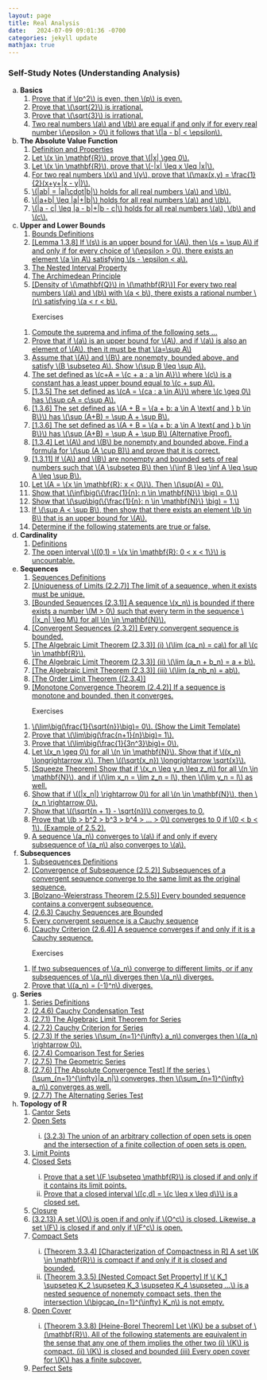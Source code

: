 ```yaml
---
layout: page
title: Real Analysis
date:   2024-07-09 09:01:36 -0700
categories: jekyll update
mathjax: true
---
```

<!------------------------------------------------------------------->  
<!--
<h3> Exercises (Summer 2025) </h3>
<ol type="1">
	    <li><a class="truncated-link" href="/jekyll/update/2025/05/02/A-B-nonempty-show-supBsupA.html">
			  Assume that \(A\) and \(B\) are nonempty, bounded above, and satisfy \(B \subseteq A\). Show \(\sup B \leq \sup A\).
		</a></li>
</ol>
<br>
<br>
-->
<!------------------------------------------------------------------->  
<h3> Self-Study Notes (Understanding Analysis) </h3>
<ol type="a">
	<li><b>Basics</b>
	  <ol type="1">
	    <li><a href="/jekyll/update/2024/05/14/analysis-psquared-even-then-p-even.html">
	          Prove that if \(p^2\) is even, then \(p\) is even.
		</a></li>
	    <li><a href="/jekyll/update/2024/05/01/analysis-square-root-two-irrational.html">
	          Prove that \(\sqrt{2}\) is irrational.
	    </a></li>
	    <li><a href="/jekyll/update/2024/05/15/analysis-square-root-three-irrational.html">
	          Prove that \(\sqrt{3}\) is irrational.
	    </a></li>
	    <li><a class="truncated-link" href="/jekyll/update/2024/05/02/analysis-epsilon-proof-for-equal-real-numbers.html">
	          Two real numbers \(a\) and \(b\) are equal if and only if for every real number \(\epsilon > 0\) it follows that \(|a - b| < \epsilon\).   
	    </a></li>
	</ol>
</li>
<!------------- (b) The Absolute Value Function ---------------->
<li><b>The Absolute Value Function</b>
<ol>
    <li><a href="/jekyll/update/2024/05/26/analysis-absolute-value-properties.html">
          Definition and Properties  
    </a></li>
    <li><a href="/jekyll/update/2024/04/25/analysis-absolute-value-pr1.html">
          Let \(x \in \mathbf{R}\), prove that \(|x| \geq 0\).   
    </a></li>
    <li><a href="/jekyll/update/2024/04/26/analysis-absolute-value-pr2.html">
          Let \(x \in \mathbf{R}\), prove that \(-|x| \leq x \leq |x|\).   
    </a></li>
    <li><a href="/jekyll/update/2024/05/13/analysis-absolute-value-max-x-y.html">
          For two real numbers \(x\) and \(y\), prove that \(\max(x,y) = \frac{1}{2}(x+y+|x - y|)\).   
    </a></li>
    <li><a href="/jekyll/update/2024/05/24/analysis-absolute-value-product.html">
          \(|ab| = |a|\cdot|b|\) holds for all real numbers \(a\) and \(b\).   
    </a></li>
    <li><a href="/jekyll/update/2024/05/25/analysis-absolute-value-triangle-inquality.html">
          \(|a+b| \leq |a|+|b|\) holds for all real numbers \(a\) and \(b\). 
    </a></li>
    <li><a href="/jekyll/update/2024/05/27/analysis-absolute-value-triangle-inquality-subtract.html">
          \(|a - c| \leq |a - b|+|b - c|\) holds for all real numbers \(a\), \(b\) and \(c\).   
    </a></li>
</ol>
</li>
<!-------------- (c) Bounds ---------------------->
<li><b>Upper and Lower Bounds</b>
<ol>
    <li><a href="/jekyll/update/2024/05/03/analysis-set-bounded.html">
          Bounds Definitions
    </a></li>
    <li><a class="truncated-link" href="/jekyll/update/2024/05/05/analysis-least-upper-bound-epsilon.html">
          [Lemma 1.3.8] If \(s\) is an upper bound for \(A\), then \(s = \sup A\) if and only if for every choice of \(\epsilon > 0\), there exists an element \(a \in A\) satisfying \(s - \epsilon < a\).
    </a></li>
    <li><a class="truncated-link" href="/jekyll/update/2024/04/30/analysis-nested-internval-property.html">
          The Nested Interval Property
    </a></li>
    <li><a class="truncated-link" href="/jekyll/update/2024/05/16/analysis-archimedian-principle.html">
          The Archimedean Principle
    </a></li>
	<!--
    <li><a href="/jekyll/update/2024/05/19/analysis-bounds-alpha-n.html">
          Fix \(\alpha \in (0,1)\). Determine \(\inf(A)\) for \(A=\{\alpha^n: n \in \mathbf{N}\}\).
    </a></li>
    <li><a href="/jekyll/update/2024/05/10/analysis-least-upper-bound-1.3.7.html">
          (11) [1.3.7] If \(a\) is an upper bound for \(A\) and \(a \in A\), then \(a = \sup A\).
    </a></li>
	-->
    <li><a class="truncated-link" href="/jekyll/update/2024/05/20/analysis-density-of-q-in-r.html">
          [Density of \(\mathbf{Q}\) in \(\mathbf{R}\)] For every two real numbers \(a\) and \(b\) with \(a < b\), there exists a rational number \(r\) satisfying \(a < r < b\).
    </a></li>
</ol>
	<ol>
	    <p>
	          Exercises
	    </p>
    <li><a class="truncated-link" href="/jekyll/update/2025/05/03/bounds-compute-bounds.html">
		  Compute the suprema and infima of the following sets ...
	</a></li>
    <li><a class="truncated-link" href="/jekyll/update/2025/05/01/bounds-if-a-upperbound-then-a=sup.html">
		  Prove that if \(a\) is an upper bound for \(A\), and if \(a\) is also an element of \(A\), then it must be that \(a=\sup A\)
	</a></li>
    <li><a class="truncated-link" href="/jekyll/update/2025/05/02/bounds-A-B-nonempty-show-supBsupA.html">
		  Assume that \(A\) and \(B\) are nonempty, bounded above, and satisfy \(B \subseteq A\). Show \(\sup B \leq \sup A\).
	</a></li>
    <li><a class="truncated-link" href="/jekyll/update/2024/05/04/analysis-least-upper-bound-constant.html">
          The set defined as \(c+A = \{c + a : a \in A\}\) where \(c\) is a constant has a least upper bound equal to \(c + sup A\).
    </a></li>
    <li><a class="truncated-link" href="/jekyll/update/2024/05/06/analysis-least-upper-bound-multiply.html">
          [1.3.5] The set defined as \(cA = \{ca : a \in A\}\) where \(c \geq 0\) has \(\sup cA = c\sup A\).
    </a></li>
    <li><a class="truncated-link" href="/jekyll/update/2024/05/07/analysis-least-upper-bound-sum.html">
          [1.3.6] The set defined as \(A + B = \{a + b: a \in A \text{ and } b \in B\}\) has \(\sup (A+B) = \sup A + \sup B\).
    </a></li>
    <li><a class="truncated-link" href="/jekyll/update/2024/05/08/analysis-least-upper-bound-sum-alternative.html">
          [1.3.6] The set defined as \(A + B = \{a + b: a \in A \text{ and } b \in B\}\) has \(\sup (A+B) = \sup A + \sup B\) (Alternative Proof).
    </a></li>
    <li><a class="truncated-link" href="/jekyll/update/2024/05/09/analysis-least-upper-bound-union.html">
          [1.3.4] Let \(A\) and \(B\) be nonempty and bounded above. Find a formula for \(\sup (A \cup B)\) and prove that it is correct.
    </a></li>
    <li><a class="truncated-link" href="/jekyll/update/2024/05/11/analysis-least-upper-bound-infb-infa-supb-supa.html">
          [1.3.11] If \(A\) and \(B\) are nonempty and bounded sets of real numbers such that \(A \subseteq B\) then \(\inf B \leq \inf A \leq \sup A \leq \sup B\).
    </a></li>
    <li><a class="truncated-link" href="/jekyll/update/2024/05/23/analysis-least-upper-bound-sup0.html">
          Let \(A = \{x \in \mathbf{R}: x < 0\}\). Then \(\sup(A) = 0\).
    </a></li>
    <li><a class="truncated-link" href="/jekyll/update/2024/05/17/analysis-archimedian-principle-inf-N.html">
          Show that \(\inf\big(\{\frac{1}{n}: n \in \mathbf{N}\} \big) = 0.\)
    </a></li>
    <li><a class="truncated-link" href="/jekyll/update/2024/05/18/analysis-archimedian-principle-sup-N.html">
          Show that \(\sup\big(\{\frac{1}{n}: n \in \mathbf{N}\} \big) = 1.\)
    </a></li>
    <li><a class="truncated-link" href="/jekyll/update/2025/05/04/bounds-supA-supB.html">
          If \(\sup A < \sup B\), then show that there exists an element \(b \in B\) that is an upper bound for \(A\).
    </a></li>
    <li><a class="truncated-link" href="/jekyll/update/2025/05/05/bounds-true-or-false.html">
          Determine if the following statements are true or false.
    </a></li>
</ol>
</li>
<!-------------------------------------- Cardinality --------------------------------------->
<li><b>Cardinality</b>
<ol>
    <li><a class="truncated-link" href="/jekyll/update/2024/06/07/analysis-card-definitions.html">
          Definitions
    </a></li>
    <li><a class="truncated-link" href="/jekyll/update/2024/06/09/analysis-card-cantor-r-uncountable.html">
		  The open interval \((0,1) = \{x \in \mathbf{R}: 0 < x < 1\}\) is uncountable.
    </a></li>
	<!--
    <li><a href="/jekyll/update/2024/06/08/analysis-card-q-countable-r-uncountable.html">
		  The set \(\mathbf{Q}\) is countable and the set \(\mathbf{R}\) is uncountable.
    </a></li>
	-->
</ol>
</li>
<!-------------------------------------- Sequences --------------------------------------->
<li><b>Sequences</b>
<ol>
    <li><a href="/jekyll/update/2024/05/21/analysis-seq-definitions.html">
          Sequences Definitions
    </a></li>
    <li><a href="/jekyll/update/2024/04/27/analysis-seq-limits-unique.html">
          [Uniqueness of Limits (2.2.7)] The limit of a sequence, when it exists must be unique.
    </a></li>
    <li><a class="truncated-link" href="/jekyll/update/2024/06/03/analysis-seq-bounded.html">
          [Bounded Sequences (2.3.1)] A sequence \(x_n\) is bounded if there exists a number \(M > 0\) such that every term in the sequence \(|x_n| \leq M\) for all \(n \in \mathbf{N}\).
    </a></li>
    <li><a href="/jekyll/update/2024/06/12/analysis-seq-if-convergent-then-bounded.html">
          [Convergent Sequences (2.3.2)] Every convergent sequence is bounded.
    </a></li>
    <li><a class="truncated-link" href="/jekyll/update/2024/05/30/analysis-seq-algebraic-limit-theorem-i.html">
		  [The Algebraic Limit Theorem (2.3.3)] (i) \(\lim (ca_n) = ca\) for all \(c \in \mathbf{R}\).
    </a></li>
    <li><a href="/jekyll/update/2024/05/31/analysis-seq-algebraic-limit-theorem-ii.html">
		  [The Algebraic Limit Theorem (2.3.3)] (ii) \(\lim (a_n + b_n) = a + b\).
    </a></li>
    <li><a href="/jekyll/update/2024/06/01/analysis-seq-algebraic-limit-theorem-iii.html">
		  [The Algebraic Limit Theorem (2.3.3)] (iii) \(\lim (a_nb_n) = ab\).
    </a></li>
    <li><a href="/jekyll/update/2024/06/02/analysis-seq-order-limit-theorem.html">
		  [The Order Limit Theorem ((2.3.4)]
    </a></li>
    <li><a href="/jekyll/update/2024/04/29/analysis-seq-monotone-convergence-theorem.html">
		  [Monotone Convergence Theorem (2.4.2)] If a sequence is monotone and bounded, then it converges.
    </a></li>
</ol>
<ol>
    <p>
          Exercises
    </p>
    <li><a class="truncated-link" href="/jekyll/update/2024/05/12/analysis-seq-limit-template.html">
          \(\lim\big(\frac{1}{\sqrt{n}}\big)= 0\). (Show the Limit Template)
    </a></li>
    <li><a class="truncated-link" href="/jekyll/update/2024/05/22/analysis-seq-limit-example.html">
          Prove that \(\lim\big(\frac{n+1}{n}\big)= 1\).
    </a></li>
    <li><a class="truncated-link" href="/jekyll/update/2025/05/06/analysis-seq-limit-example-2.html">
          Prove that \(\lim\big(\frac{1}{3n^3}\big)= 0\).
    </a></li>
    <li><a class="truncated-link" href="/jekyll/update/2024/06/04/analysis-seq-sqrt.html">
		  Let \(x_n \geq 0\) for all \(n \in \mathbf{N}\). Show that if \((x_n) \longrightarrow x\), Then \((\sqrt{x_n}) \longrightarrow \sqrt{x}\).
    </a></li>
    <li><a class="truncated-link" href="/jekyll/update/2024/06/05/analysis-seq-squeeze-theorem.html">
		  [Squeeze Theorem] Show that if \(x_n \leq y_n \leq z_n\) for all \(n \in \mathbf{N}\), and if \(\lim x_n = \lim z_n = l\), then \(\lim y_n = l\) as well.
    </a></li>
    <li><a class="truncated-link" href="/jekyll/update/2024/06/06/analysis-seq-abs-value.html">
		  Show that if \((|x_n|) \rightarrow 0\) for all \(n \in \mathbf{N}\), then \(x_n \rightarrow 0\).
    </a></li>
    <li><a class="truncated-link" href="/jekyll/update/2024/06/15/analysis-seq-sqrt-2.html">
		  Show that \((\sqrt{n + 1} - \sqrt{n})\) converges to 0.
    </a></li>
    <li><a class="truncated-link" href="/jekyll/update/2024/06/13/analysis-seq-subseq-convergence-example.html">
		  Prove that \(b > b^2 > b^3 > b^4 > ... > 0\) converges to 0 if \(0 < b < 1\). (Example of 2.5.2).
    </a></li>
    <li><a class="truncated-link" href="/jekyll/update/2024/06/19/analysis-seq-subseq-convergence.html">
		  A sequence \(a_n\) converges to \(a\) if and only if every subsequence of \(a_n\) also converges to \(a\).
    </a></li>
</ol>
</li>
<!-------------------------------------- Sequences --------------------------------------->
<li><b>Subsequences</b>
<ol>
    <li><a href="/jekyll/update/2024/02/10/analysis-seq-subsequences.html">
          Subsequences Definitions
    </a></li>
    <li><a class="truncated-link" href="/jekyll/update/2024/06/11/analysis-seq-subseq-convergence.html">
		  [Convergence of Subsequence (2.5.2)] Subsequences of a convergent sequence converge to the same limit as the original sequence.
    </a></li>
    <li><a class="truncated-link" href="/jekyll/update/2024/06/14/analysis-seq-subseq-bolzano-weierstrass-theorem.html">
		  [Bolzano-Weierstrass Theorem (2.5.5)] Every bounded sequence contains a convergent subsequence.
    </a></li>
    <li><a class="truncated-link" href="/jekyll/update/2024/06/16/analysis-seq-cauchy-sequences-bounded.html">
		  (2.6.3) Cauchy Sequences are Bounded
    </a></li>
    <li><a class="truncated-link" href="/jekyll/update/2024/06/17/analysis-seq-convergent-sequences-are-cauchy.html">
		  Every convergent sequence is a Cauchy sequence
    </a></li>
    <li><a class="truncated-link" href="/jekyll/update/2024/06/18/analysis-seq-cauchy-critertion.html">
		  [Cauchy Criterion (2.6.4)] A sequence converges if and only if it is a Cauchy sequence.
    </a></li>
</ol>
<ol>
    <p>
          Exercises
    </p>
    <li><a class="truncated-link" href="/jekyll/update/2024/06/20/analysis-seq-subseq-divergence.html">
		  If two subsequences of \(a_n\) converge to different limits, or if any subsequences of \(a_n\) diverges then \(a_n\) diverges.
    </a></li>
    <li><a class="truncated-link" href="/jekyll/update/2024/06/21/analysis-seq-1n-diverges.html">
		  Prove that \((a_n) = (-1)^n\) diverges.
</a></li>
</ol>
</li>
<!-------------------------------------- Series --------------------------------------->
<li><b>Series</b>
<ol>
    <li><a href="/jekyll/update/2024/06/10/analysis-series-definitions.html">
          Series Definitions
    </a></li>
    <li><a href="/jekyll/update/2024/02/08/analysis-series-cauchy-condensation-test.html">
		  (2.4.6) Cauchy Condensation Test
    </a></li>
    <li><a href="/jekyll/update/2024/02/01/analysis-series-algebraic-limit-theorem.html">
		  (2.7.1) The Algebraic Limit Theorem for Series
    </a></li>
    <li><a href="/jekyll/update/2024/02/02/analysis-series-cauchy-criteria.html">
		  (2.7.2) Cauchy Criterion for Series
    </a></li>
    <li><a href="/jekyll/update/2024/02/03/analysis-series-converges-zero.html">
		  (2.7.3) If the series \(\sum_{n=1}^{\infty} a_n\) converges then \((a_n) \rightarrow 0\).
    </a></li>
    <li><a href="/jekyll/update/2024/02/04/analysis-series-comparison-test.html">
		  (2.7.4) Comparison Test for Series
    </a></li>
    <li><a href="/jekyll/update/2024/02/05/analysis-series-geometric.html">
		  (2.7.5) The Geometric Series
    </a></li>
    <li><a class="truncated-link" href="/jekyll/update/2024/02/06/analysis-series-absolute-convergence-test.html">
		  (2.7.6) [The Absolute Convergence Test] If the series \(\sum_{n=1}^{\infty}|a_n|\) converges, then \(\sum_{n=1}^{\infty} a_n\) converges as well.
    </a></li>
    <li><a href="/jekyll/update/2024/02/07/analysis-series-alternating-series-test.html">
		  (2.7.7) The Alternating Series Test
    </a></li>
	<!-- don't get this one!
    <li><a href="/jekyll/update/2024/02/07/analysis-series-rearrangement.html">
		  (2.7.10) If a series converges absolutely, then any rearrangements of this series converges to the same limit.
    </a></li>
	-->
</ol>
</li>
<!-------------------------------------- Topology of R --------------------------------------->
<li><b>Topology of R</b>
<ol>
    <li><a href="/jekyll/update/2024/04/24/analysis-sets-cantor.html">
		  Cantor Sets
    </a></li>
    <li><a href="/jekyll/update/2024/06/22/analysis-sets-open.html">
		  Open Sets
    </a></li>
	      <ol type="i">
          <li><a class="truncated-link" href="/jekyll/update/2024/06/23/analysis-sets-open-sets-union.html">
		  (3.2.3) The union of an arbitrary collection of open sets is open and the intersection of a finite collection of open sets is open.
           </a></li>
	       </ol>
    <li><a href="/jekyll/update/2024/06/24/analysis-sets-limit-points.html">
		  Limit Points
    </a></li>
    <li><a href="/jekyll/update/2024/06/25/analysis-sets-closed.html">
		  Closed Sets
    </a></li>
	    <ol type="i">
         <li><a class="truncated-link" href="/jekyll/update/2024/06/26/analysis-sets-closed-contains-limit-points.html">
		  Prove that a set \(F \subseteq \mathbf{R}\) is closed if and only if it contains its limit points.
          </a></li>
         <li><a class="truncated-link" href="/jekyll/update/2024/06/27/analysis-sets-closed-example.html">
		  Prove that a closed interval \([c,d] = \{c \leq x \leq d\}\) is a closed set.
         </a></li>
	    </ol>
    <li><a href="/jekyll/update/2024/06/28/analysis-sets-closure.html">
		  Closure
    </a></li>
	<!--
    <li><a href="/jekyll/update/2024/06/29/analysis-sets-closure-smallest.html">
		  (3.2.12) For any \(A \subseteq R\), the closure \(\overline{A}\) is a closed set and is the smallest closed set containing \(A\).
    </a></li>
	-->
	<li><a class="truncated-link" href="/jekyll/update/2024/06/30/analysis-sets-complement.html">
		  (3.2.13) A set \(O\) is open if and only if \(O^c\) is closed. Likewise, a set \(F\) is closed if and only if \(F^c\) is open.
    </a></li>
    <li><a class="truncated-link" href="/jekyll/update/2024/07/01/analysis-sets-compact.html">
		  Compact Sets
    </a></li>
	 <ol type="i">
	<li><a class="truncated-link" href="/jekyll/update/2024/07/02/analysis-sets-compact-theorem.html">
		  (Theorem 3.3.4) [Characterization of Compactness in R] A set \(K \in \mathbf{R}\) is compact if and only if it is closed and bounded.
    </a></li>
	<li><a class="truncated-link" href="/jekyll/update/2024/07/03/analysis-sets-compact-nested.html">
		  (Theorem 3.3.5) [Nested Compact Set Property]   If \( K_1 \supseteq K_2 \supseteq K_3 \supseteq K_4 \supseteq ...\) is a nested sequence of nonempty compact sets, then the intersection \(\bigcap_{n=1}^{\infty} K_n\) is not empty.
    </a></li>
</ol>
    <li><a href="/jekyll/update/2024/07/05/analysis-sets-open-cover.html">
		  Open Cover
    </a></li>
	 <ol type="i">
       	<li><a href="/jekyll/update/2024/07/06/analysis-sets-heine-borel.html">
		  (Theorem 3.3.8) [Heine-Borel Theorem] Let \(K\) be a subset of \(\mathbf{R}\). All of the following statements are equivalent in the sense that any one of them implies the other two (i) \(K\) is compact. (ii) \(K\) is closed and bounded (iii) Every open cover for \(K\) has a finite subcover.
        </a></li>
	   </ol>
    <li><a href="/jekyll/update/2024/07/07/analysis-sets-perfect.html">
		  Perfect Sets
    </a></li>
  </ol>
 </li>
</ol>
	
	
	
	
	
	
	
	